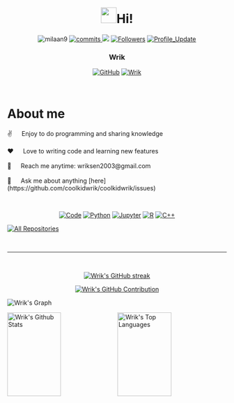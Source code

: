 <h1 align="center"> <img src="https://emojis.slackmojis.com/emojis/images/1531849430/4246/blob-sunglasses.gif?1531849430" width="36"/>Hi!</h1>

<!-- Github info -->
<p align="center"> 
    <img src="https://komarev.com/ghpvc/?username=coolkidwrik" alt="milaan9"/>       
    <!--<a href="https://github.com/milaan9?tab=repositories" target="_blank"><img src="https://badges.pufler.dev/repos/coolkidwrik" alt="Repos"/></a>--> 
    <!--<img src="https://badges.pufler.dev/years/coolkidwrik" alt="Active_Years"/>--> 
    <a href="https://github.com/coolkidwrik/coolkidwrik" target="_blank"><img src="https://badges.pufler.dev/commits/monthly/coolkidwrik" alt="commits"/>
    <a href="https://github.com/coolkidwrik/coolkidwrik/pulse" alt="Activity"><img src="https://img.shields.io/github/commit-activity/m/coolkidwrik/coolkidwrik" /></a>
    <a href="https://github.com/coolkidwrik?tab=followers"><img alt="Followers" src="https://img.shields.io/github/followers/coolkidwrik?color=4C1&logo=github"></a>
    <a href="https://github.com/coolkidwrik/coolkidwrik" target="_blank"><img alt="Profile_Update" src="https://img.shields.io/github/last-commit/coolkidwrik/coolkidwrik?label=Profile%20update&style=fflat-square"></a>
</p> 

<!-- Intro  -->
<h3 align="center">
        <b><a target="_blank">Wrik</a></b>
</h3>

<!-- Socials  -->
<p align="center">
 <a href="https://github.com/coolkidwrik" target="_blank">
   <img alt="GitHub" src="https://img.shields.io/badge/-@coolkidwrik-181717?style=flat-square&logo=GitHub&logoColor=white"></a>
 <a href="https://www.linkedin.com/in/wrik-sen-2b7b30212/" target="_blank">
  <img src="https://img.shields.io/badge/LinkedIn-0077B5?style=for-the-badge&logo=linkedin&logoColor=white" alt="Wrik"/>
 </a>
</p>
<br />
<!--
**coolkidwrik/coolkidwrik** is a ✨ _special_ ✨ repository because its `README.md` (this file) appears on your GitHub profile.

Here are some ideas to get you started:

- 🔭 I’m currently working on ...
- 🌱 I’m currently learning ...
- 👯 I’m looking to collaborate on ...
- 🤔 I’m looking for help with ...
- 💬 Ask me about ...
- 📫 How to reach me: ...
- 😄 Pronouns: ...
- ⚡ Fun fact: ...
-->
<br />

<!-- About Section -->
 # About me
 
<p>
  <!-- put languages here, align right -->
 ✌️ &emsp; Enjoy to do programming and sharing knowledge <br/><br/>
 ❤️ &emsp; Love to writing code and learning new features<br/><br/>
 📧 &emsp; Reach me anytime: wriksen2003@gmail.com<br/><br/>
 💬 &emsp; Ask me about anything [here](https://github.com/coolkidwrik/coolkidwrik/issues)

</p>

<br />

<!-- List of Languages -->
<p align="center">
    <a href="https://github.com/coolkidwrik?tab=repositories" target="_blank"><img alt="Code" src="https://img.shields.io/badge/-code-000000?style=flat-square&logo=Plex&logoColor=white"></a>
    <a href="https://github.com/coolkidwrik?tab=repositories&language=python" target="_blank"><img alt="Python" src="https://img.shields.io/badge/Python-FFD43B?style=flat-square&logo=python&logoColor=darkgreen"></a>
    <a href="https://github.com/coolkidwrik?tab=repositories&language=Jupyter Notebook" target="_blank"><img alt="Jupyter" src="https://img.shields.io/badge/Jupyter-F37626.svg?&style=flat-square&logo=Jupyter&logoColor=white"></a>
    <a href="https://github.com/coolkidwrik?tab=repositories&language=r" target="_blank"><img alt="R" src="https://img.shields.io/badge/-R-276DC3?style=flat-square&logo=R&logoColor=white"></a>
    <a href="https://github.com/coolkidwrik?tab=repositories&language=c%2B%2B" target="_blank"><img alt="C++" src="https://img.shields.io/badge/-C%2B%2B-00599C?style=flat-square&logo=C%2B%2B&logoColor=white"></a>
</p>





<p align="left">
  <a href="https://github.com/coolkidwrik?tab=repositories" target="_blank"><img alt="All Repositories" title="All Repositories" src="https://img.shields.io/badge/-All%20Repos-2962FF?style=for-the-badge&logo=koding&logoColor=white"/></a>
</p>

<br/>
<hr/>
<br/>

<p align="center">
  <a href="https://github.com/coolkidwrik">
    <img src="https://github-readme-streak-stats.herokuapp.com/?user=coolkidwrik&theme=radical&border=7F3FBF&background=0D1117" alt="Wrik's GitHub streak"/>
  </a>
</p>

<p align="center">
  <a href="https://github.com/coolkidwrik">
    <img src="https://github-profile-summary-cards.vercel.app/api/cards/profile-details?username=coolkidwrik&theme=radical" alt="Wrik's GitHub Contribution"/>
  </a>
</p>


<!-- Activity Graph-->
![Wrik's Graph](https://github-readme-activity-graph.vercel.app/graph?username=coolkidwrik&custom_title=Wrik's%20GitHub%20Activity%20Graph&bg_color=0D1117&color=7F3FBF&line=7F3FBF&point=7F3FBF&area_color=FFFFFF&title_color=FFFFFF&area=true)


<a> 
    <a href="https://github.com/coolkidwrik"><img alt="Wrik's Github Stats" src="https://denvercoder1-github-readme-stats.vercel.app/api?username=coolkidwrik&show_icons=true&count_private=true&theme=react&border_color=7F3FBF&bg_color=0D1117&title_color=F85D7F&icon_color=F8D866" height="192px" width="49.5%"/></a>
  <a href="https://github.com/coolkidwrik"><img alt="Wrik's Top Languages" src="https://denvercoder1-github-readme-stats.vercel.app/api/top-langs/?username=coolkidwrik&langs_count=8&layout=compact&theme=react&border_color=7F3FBF&bg_color=0D1117&title_color=F85D7F&icon_color=F8D866" height="192px" width="49.5%"/></a>
  <br/>
</a>
